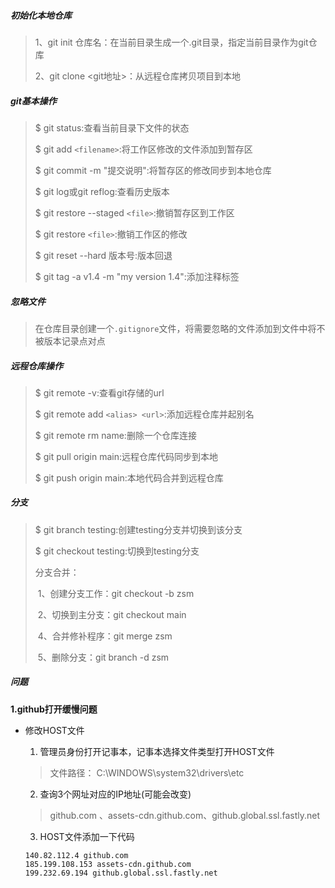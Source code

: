 ##### 初始化本地仓库

> 1、git init 仓库名：在当前目录生成一个.git目录，指定当前目录作为git仓库
>
> 2、git clone <git地址>：从远程仓库拷贝项目到本地

##### git基本操作

> $ git status:查看当前目录下文件的状态
>
> $ git add `<filename>`:将工作区修改的文件添加到暂存区
>
> $ git commit -m "提交说明":将暂存区的修改同步到本地仓库
>
> $ git log或git reflog:查看历史版本
>
> $ git restore --staged `<file>`:撤销暂存区到工作区
>
> $ git restore `<file>`:撤销工作区的修改
>
> $ git reset --hard 版本号:版本回退
>
> $ git tag -a v1.4 -m "my version 1.4":添加注释标签

##### 忽略文件

> 在仓库目录创建一个`.gitignore`文件，将需要忽略的文件添加到文件中将不被版本记录点对点

##### 远程仓库操作

> $ git remote -v:查看git存储的url
>
> $ git remote add `<alias> <url>`:添加远程仓库并起别名
>
> $ git remote rm name:删除一个仓库连接
>
> $ git pull origin main:远程仓库代码同步到本地
>
> $  git push origin main:本地代码合并到远程仓库

##### 分支

> $ git branch testing:创建testing分支并切换到该分支
>
> $ git checkout testing:切换到testing分支
>
> 分支合并：
>
> ​	1、创建分支工作：git checkout -b zsm
>
> ​	2、切换到主分支：git checkout main
>
> ​	4、合并修补程序：git merge zsm
>
> ​	5、删除分支：git branch -d zsm

##### 问题

**1.github打开缓慢问题**

- 修改HOST文件

  1. 管理员身份打开记事本，记事本选择文件类型打开HOST文件

  > 文件路径： C:\WINDOWS\system32\drivers\etc 

  2. 查询3个网址对应的IP地址(可能会改变)

  >  github.com 、assets-cdn.github.com、github.global.ssl.fastly.net

  3. HOST文件添加一下代码

  ```
  140.82.112.4 github.com
  185.199.108.153 assets-cdn.github.com
  199.232.69.194 github.global.ssl.fastly.net
  ```

  